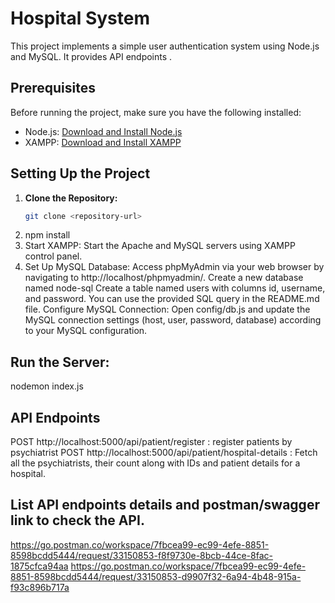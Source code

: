 # Hospital  System

This project implements a simple user authentication system using Node.js and MySQL. It provides API endpoints .

## Prerequisites

Before running the project, make sure you have the following installed:

- Node.js: [Download and Install Node.js](https://nodejs.org/)
- XAMPP: [Download and Install XAMPP](https://www.apachefriends.org/index.html)

## Setting Up the Project

1. **Clone the Repository:**
   ```bash
   git clone <repository-url>

2. npm install
3. Start XAMPP:
   Start the Apache and MySQL servers using XAMPP control panel.
4. Set Up MySQL Database:
Access phpMyAdmin via your web browser by navigating to http://localhost/phpmyadmin/.
Create a new database named node-sql
Create a table named users with columns id, username, and password. You can use the provided SQL query in the README.md file.
Configure MySQL Connection:
Open config/db.js and update the MySQL connection settings (host, user, password, database) according to your MySQL configuration.

## Run the Server:
nodemon index.js

## API Endpoints
POST http://localhost:5000/api/patient/register : register patients by psychiatrist
POST http://localhost:5000/api/patient/hospital-details  : Fetch all the psychiatrists, their count along with IDs and patient details for a hospital.

## List API endpoints details and postman/swagger link to check the API.
https://go.postman.co/workspace/7fbcea99-ec99-4efe-8851-8598bcdd5444/request/33150853-f8f9730e-8bcb-44ce-8fac-1875cfca94aa
https://go.postman.co/workspace/7fbcea99-ec99-4efe-8851-8598bcdd5444/request/33150853-d9907f32-6a94-4b48-915a-f93c896b717a



